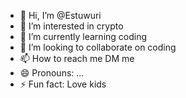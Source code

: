 - 👋 Hi, I’m @Estuwuri
- 👀 I’m interested in crypto
- 🌱 I’m currently learning coding
- 💞️ I’m looking to collaborate on coding
- 📫 How to reach me DM me
- 😄 Pronouns: ...
- ⚡ Fun fact: Love kids

<!---
Estuwuri/Estuwuri is a ✨ special ✨ repository because its `README.md` (this file) appears on your GitHub profile.
You can click the Preview link to take a look at your changes.
--->
